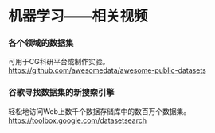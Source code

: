 机器学习——相关视频
===

### 各个领域的数据集
可用于CG科研平台或制作实验。   
https://github.com/awesomedata/awesome-public-datasets

### 谷歌寻找数据集的新搜索引擎
轻松地访问Web上数千个数据存储库中的数百万个数据集。   
https://toolbox.google.com/datasetsearch
